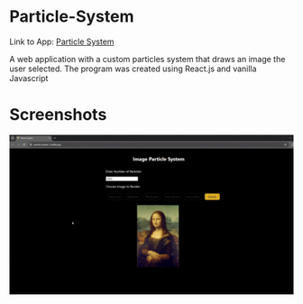 # Particle-System
Link to App: [Particle System](https://particle-system-1.netlify.app/)

A web application with a custom particles system that draws an image the user selected. The program was created using React.js and vanilla Javascript

# Screenshots
<img src="./src/assets/particle.gif"/>